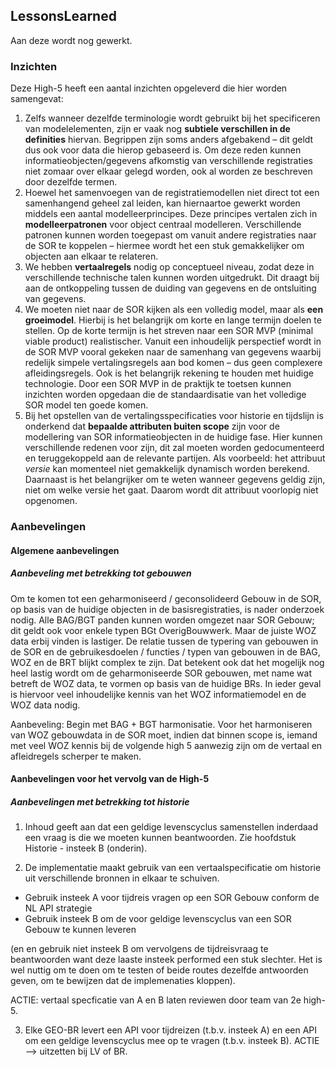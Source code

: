 ## LessonsLearned

Aan deze wordt nog gewerkt. 

### Inzichten

Deze High-5 heeft een  aantal inzichten opgeleverd die hier worden samengevat:


1. Zelfs wanneer dezelfde terminologie wordt gebruikt bij het specificeren van modelelementen, zijn er vaak nog **subtiele verschillen in de definities** hiervan. Begrippen zijn soms anders afgebakend – dit geldt dus ook voor data die hierop gebaseerd is. Om deze reden kunnen informatieobjecten/gegevens afkomstig van verschillende registraties niet zomaar over elkaar gelegd worden, ook al worden ze beschreven door dezelfde termen. 
2. Hoewel het samenvoegen van de registratiemodellen niet direct tot een samenhangend geheel zal leiden, kan hiernaartoe gewerkt worden middels een aantal modelleerprincipes. Deze principes vertalen zich in **modelleerpatronen** voor object centraal modelleren. Verschillende patronen kunnen worden toegepast om vanuit andere registraties naar de SOR te koppelen – hiermee wordt het een stuk gemakkelijker om objecten aan elkaar te relateren. 
3. We hebben **vertaalregels** nodig op conceptueel niveau, zodat deze in verschillende technische talen kunnen worden uitgedrukt. Dit draagt bij aan de ontkoppeling tussen de duiding van gegevens en de ontsluiting van gegevens. 
4. We moeten niet naar de SOR kijken als een volledig model, maar als **een groeimodel**. Hierbij is het belangrijk om korte en lange termijn doelen te stellen. Op de korte termijn is het streven naar een SOR MVP (minimal viable product) realistischer. Vanuit een inhoudelijk perspectief wordt in de SOR MVP vooral gekeken naar de samenhang van gegevens waarbij redelijk simpele vertalingsregels aan bod komen – dus geen complexere afleidingsregels. Ook is het belangrijk rekening te houden met huidige technologie. Door een SOR MVP in de praktijk te toetsen kunnen inzichten worden opgedaan die de standaardisatie van het volledige SOR model ten goede komen.  
5. Bij het opstellen van de vertalingsspecificaties voor historie en tijdslijn is onderkend dat **bepaalde attributen buiten scope** zijn voor de modellering van SOR informatieobjecten in de huidige fase. Hier kunnen verschillende redenen voor zijn, dit zal moeten worden gedocumenteerd en teruggekoppeld aan de relevante partijen. Als voorbeeld: het attribuut *versie* kan momenteel niet gemakkelijk dynamisch worden berekend. Daarnaast is het belangrijker om te weten wanneer gegevens geldig zijn, niet om welke versie het gaat. Daarom wordt dit attribuut voorlopig niet opgenomen. 



### Aanbevelingen

#### Algemene aanbevelingen

##### Aanbeveling met betrekking tot gebouwen
Om te komen tot een geharmoniseerd / geconsolideerd Gebouw in de SOR, op basis van de huidige objecten in de basisregistraties, is nader onderzoek nodig. Alle BAG/BGT panden kunnen worden omgezet naar SOR Gebouw; dit geldt ook voor enkele typen BGt OverigBouwwerk. Maar de juiste WOZ data erbij vinden is lastiger. De relatie tussen de typering van gebouwen in de SOR en de gebruikesdoelen / functies / typen van gebouwen in de BAG, WOZ en de BRT blijkt complex te zijn. Dat betekent ook dat het mogelijk nog heel lastig wordt om de geharmoniseerde SOR gebouwen, met name wat betreft de WOZ data, te vormen op basis van de huidige BRs. In ieder geval is hiervoor veel inhoudelijke kennis van het WOZ informatiemodel en de WOZ data nodig.

Aanbeveling: Begin met BAG + BGT harmonisatie. Voor het harmoniseren van WOZ gebouwdata in de SOR moet, indien dat binnen scope is, iemand met veel WOZ kennis bij de volgende high 5 aanwezig zijn om de vertaal en afleidregels scherper te maken. 


#### Aanbevelingen voor het vervolg van de High-5

##### Aanbevelingen met betrekking tot historie

1. Inhoud geeft aan dat een geldige levenscyclus samenstellen inderdaad een vraag is die we moeten kunnen beantwoorden. Zie hoofdstuk Historie - insteek B (onderin). 

2.  De implementatie maakt gebruik van een vertaalspecificatie om historie uit verschillende bronnen in elkaar te schuiven. 
- Gebruik insteek A voor tijdreis vragen op een SOR Gebouw conform de NL API strategie 
- Gebruik insteek B om de voor geldige levenscyclus van een SOR Gebouw te kunnen leveren

(en en gebruik niet insteek B om vervolgens de tijdreisvraag te beantwoorden want deze laaste insteek performed een stuk slechter. Het is wel nuttig om te doen om te testen of beide routes dezelfde antwoorden geven, om te bewijzen dat de implemenaties kloppen).

ACTIE: vertaal specficatie van A en B laten reviewen door team van 2e high-5. 

3. Elke GEO-BR levert een API voor tijdreizen (t.b.v. insteek A) en een API om een geldige levenscyclus mee op te vragen (t.b.v. insteek B). 
ACTIE --> uitzetten bij LV of BR. 

